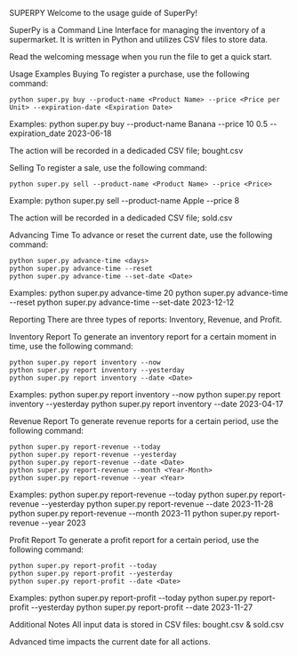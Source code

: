 SUPERPY
Welcome to the usage guide of SuperPy!

SuperPy is a Command Line Interface for managing the inventory of a supermarket. It is written in Python and utilizes CSV files to store data.

Read the welcoming message when you run the file to get a quick start. 

Usage Examples
Buying
To register a purchase, use the following command:

    python super.py buy --product-name <Product Name> --price <Price per Unit> --expiration-date <Expiration Date>

Examples:
    python super.py buy --product-name Banana --price 10 0.5 --expiration_date 2023-06-18

The action will be recorded in a dedicaded CSV file; bought.csv 

Selling
To register a sale, use the following command:

    python super.py sell --product-name <Product Name> --price <Price> 

Example:
    python super.py sell --product-name Apple --price 8 

The action will be recorded in a dedicaded CSV file; sold.csv

Advancing Time
To advance or reset the current date, use the following command:

    python super.py advance-time <days> 
    python super.py advance-time --reset
    python super.py advance-time --set-date <Date>

Examples:
    python super.py advance-time 20
    python super.py advance-time --reset
    python super.py advance-time --set-date 2023-12-12

Reporting
There are three types of reports: Inventory, Revenue, and Profit.

Inventory Report
To generate an inventory report for a certain moment in time, use the following command:

    python super.py report inventory --now
    python super.py report inventory --yesterday
    python super.py report inventory --date <Date> 

Examples:
    python super.py report inventory --now
    python super.py report inventory --yesterday
    python super.py report inventory --date 2023-04-17

Revenue Report
To generate revenue reports for a certain period, use the following command:

    python super.py report-revenue --today
    python super.py report-revenue --yesterday
    python super.py report-revenue --date <Date>
    python super.py report-revenue --month <Year-Month>
    python super.py report-revenue --year <Year>

Examples:
    python super.py report-revenue --today
    python super.py report-revenue --yesterday
    python super.py report-revenue --date 2023-11-28
    python super.py report-revenue --month 2023-11
    python super.py report-revenue --year 2023

Profit Report
To generate a profit report for a certain period, use the following command:

    python super.py report-profit --today
    python super.py report-profit --yesterday
    python super.py report-profit --date <Date>

Examples:
    python super.py report-profit --today
    python super.py report-profit --yesterday
    python super.py report-profit --date 2023-11-27

Additional Notes
All input data is stored in CSV files: bought.csv & sold.csv

Advanced time impacts the current date for all actions. 
